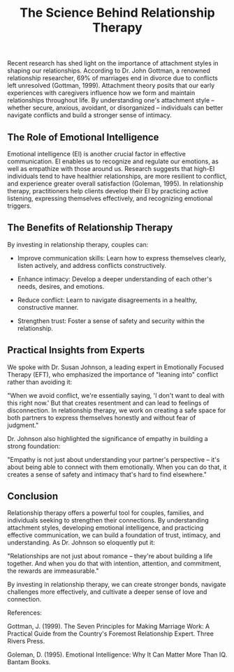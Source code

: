 ﻿---
title: "The Science Behind Relationship Therapy"
description: "Explore the science of love, relationships, and human connection with expert insights into romance, dating psychology, and building meaningful bonds."
pubDate: 2025-07-01
category: "love"
tags: []
image: "/assets/blog-placeholder-1.svg"
---

Recent research has shed light on the importance of attachment styles in shaping our relationships. According to Dr. John Gottman, a renowned relationship researcher, 69% of marriages end in divorce due to conflicts left unresolved (Gottman, 1999). Attachment theory posits that our early experiences with caregivers influence how we form and maintain relationships throughout life. By understanding one's attachment style – whether secure, anxious, avoidant, or disorganized – individuals can better navigate conflicts and build a stronger sense of intimacy.

## The Role of Emotional Intelligence

Emotional intelligence (EI) is another crucial factor in effective communication. EI enables us to recognize and regulate our emotions, as well as empathize with those around us. Research suggests that high-EI individuals tend to have healthier relationships, are more resilient to conflict, and experience greater overall satisfaction (Goleman, 1995). In relationship therapy, practitioners help clients develop their EI by practicing active listening, expressing themselves effectively, and recognizing emotional triggers.

## The Benefits of Relationship Therapy

By investing in relationship therapy, couples can:

* Improve communication skills: Learn how to express themselves clearly, listen actively, and address conflicts constructively.

* Enhance intimacy: Develop a deeper understanding of each other's needs, desires, and emotions.

* Reduce conflict: Learn to navigate disagreements in a healthy, constructive manner.

* Strengthen trust: Foster a sense of safety and security within the relationship.

## Practical Insights from Experts

We spoke with Dr. Susan Johnson, a leading expert in Emotionally Focused Therapy (EFT), who emphasized the importance of "leaning into" conflict rather than avoiding it:

"When we avoid conflict, we're essentially saying, 'I don't want to deal with this right now.' But that creates resentment and can lead to feelings of disconnection. In relationship therapy, we work on creating a safe space for both partners to express themselves honestly and without fear of judgment."

Dr. Johnson also highlighted the significance of empathy in building a strong foundation:

"Empathy is not just about understanding your partner's perspective – it's about being able to connect with them emotionally. When you can do that, it creates a sense of safety and intimacy that's hard to find elsewhere."

## Conclusion

Relationship therapy offers a powerful tool for couples, families, and individuals seeking to strengthen their connections. By understanding attachment styles, developing emotional intelligence, and practicing effective communication, we can build a foundation of trust, intimacy, and understanding. As Dr. Johnson so eloquently put it:

"Relationships are not just about romance – they're about building a life together. And when you do that with intention, attention, and commitment, the rewards are immeasurable."

By investing in relationship therapy, we can create stronger bonds, navigate challenges more effectively, and cultivate a deeper sense of love and connection.

References:

Gottman, J. (1999). The Seven Principles for Making Marriage Work: A Practical Guide from the Country's Foremost Relationship Expert. Three Rivers Press.

Goleman, D. (1995). Emotional Intelligence: Why It Can Matter More Than IQ. Bantam Books.
